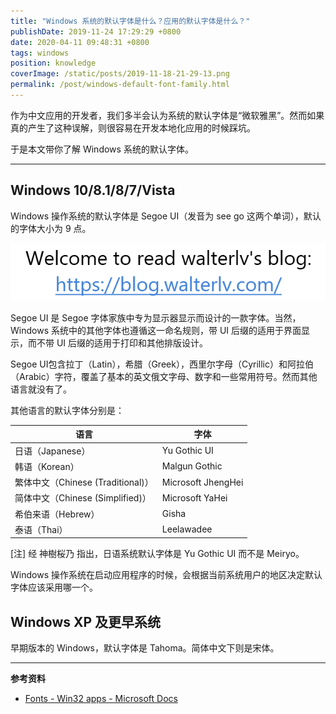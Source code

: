 ```yaml
---
title: "Windows 系统的默认字体是什么？应用的默认字体是什么？"
publishDate: 2019-11-24 17:29:29 +0800
date: 2020-04-11 09:48:31 +0800
tags: windows
position: knowledge
coverImage: /static/posts/2019-11-18-21-29-13.png
permalink: /post/windows-default-font-family.html
---
```


作为中文应用的开发者，我们多半会认为系统的默认字体是“微软雅黑”。然而如果真的产生了这种误解，则很容易在开发本地化应用的时候踩坑。

于是本文带你了解 Windows 系统的默认字体。

---

<div id="toc"></div>

## Windows 10/8.1/8/7/Vista

Windows 操作系统的默认字体是 Segoe UI（发音为 see go 这两个单词），默认的字体大小为 9 点。

![Segoe UI](/static/posts/2019-11-18-21-29-13.png)

Segoe UI 是 Segoe 字体家族中专为显示器显示而设计的一款字体。当然，Windows 系统中的其他字体也遵循这一命名规则，带 UI 后缀的适用于界面显示，而不带 UI 后缀的适用于打印和其他排版设计。

Segoe UI包含拉丁（Latin），希腊（Greek），西里尔字母（Cyrillic）和阿拉伯（Arabic）字符，覆盖了基本的英文俄文字母、数字和一些常用符号。然而其他语言就没有了。

其他语言的默认字体分别是：

| 语言                              | 字体               |
| --------------------------------- | ------------------ |
| 日语（Japanese）                  | Yu Gothic UI       |
| 韩语（Korean）                    | Malgun Gothic      |
| 繁体中文（Chinese (Traditional)） | Microsoft JhengHei |
| 简体中文（Chinese (Simplified)）  | Microsoft YaHei    |
| 希伯来语（Hebrew）                | Gisha              |
| 泰语（Thai）                      | Leelawadee         |

[注] 经 神樹桜乃 指出，日语系统默认字体是 Yu Gothic UI 而不是 Meiryo。

Windows 操作系统在启动应用程序的时候，会根据当前系统用户的地区决定默认字体应该采用哪一个。

## Windows XP 及更早系统

早期版本的 Windows，默认字体是 Tahoma。简体中文下则是宋体。

---

**参考资料**

- [Fonts - Win32 apps - Microsoft Docs](https://docs.microsoft.com/en-us/windows/win32/uxguide/vis-fonts)


